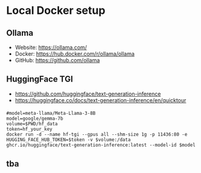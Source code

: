 # Local Docker setup

## Ollama

- Website: https://ollama.com/
- Docker: https://hub.docker.com/r/ollama/ollama
- GitHub: https://github.com/ollama

## HuggingFace TGI

- https://github.com/huggingface/text-generation-inference
- https://huggingface.co/docs/text-generation-inference/en/quicktour

####   

```shell
#model=meta-llama/Meta-Llama-3-8B
model=google/gemma-7b
volume=$PWD/hf_data
token=hf_your_key
docker run -d --name hf-tgi --gpus all --shm-size 1g -p 11436:80 -e HUGGING_FACE_HUB_TOKEN=$token -v $volume:/data ghcr.io/huggingface/text-generation-inference:latest --model-id $model
```

## tba

